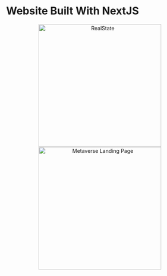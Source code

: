 # Website Built With NextJS

<p align="center">
<a href="https://github.com/Ulrich-Tonmoy/website-nextjs/tree/main/realstate">
<img alt="RealState" src="https://github.com/Ulrich-Tonmoy/website-nextjs/blob/main/realstate/ss/ss1.png" width="330px"/>
</a>
<a href="https://github.com/Ulrich-Tonmoy/website-nextjs/tree/main/metaverse-landing-page">
<img alt="Metaverse Landing Page" src="https://github.com/Ulrich-Tonmoy/website-nextjs/blob/main/metaverse-landing-page/ss/1.png" width="330px"/>
</a>
</p>
